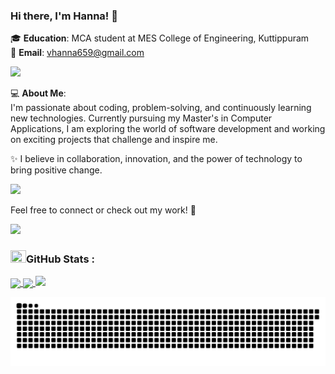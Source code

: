### Hi there, I'm Hanna! 👋  

🎓 **Education**: MCA student at MES College of Engineering, Kuttippuram  
📧 **Email**: [vhanna659@gmail.com](mailto:vhanna659@gmail.com)  

<img src="https://user-images.githubusercontent.com/73097560/115834477-dbab4500-a447-11eb-908a-139a6edaec5c.gif">

💻 **About Me**:  
I'm passionate about coding, problem-solving, and continuously learning new technologies. Currently pursuing my Master's in Computer Applications, I am exploring the world of software development and working on exciting projects that challenge and inspire me.  

✨ I believe in collaboration, innovation, and the power of technology to bring positive change.  

<img src="https://user-images.githubusercontent.com/73097560/115834477-dbab4500-a447-11eb-908a-139a6edaec5c.gif">

Feel free to connect or check out my work! 🌟  

<img src="https://user-images.githubusercontent.com/73097560/115834477-dbab4500-a447-11eb-908a-139a6edaec5c.gif">

### <img src="https://media.giphy.com/media/cj87CxfRtrUifF3Ryk/giphy.gif" width="25px" height="20px">GitHub Stats :

<a href="https://github.com/anuraghazra/github-readme-stats">
  <img height=200 align="center" src="https://github-readme-stats.vercel.app/api?username=imhannnah" />
</a>
<a href="https://github.com/anuraghazra/convoychat">
  <img height=200 align="center" src="https://github-readme-stats.vercel.app/api/top-langs?username=imhannnah&layout=compact&langs_count=8&card_width=320" />
</a>

<img src="https://user-images.githubusercontent.com/73097560/115834477-dbab4500-a447-11eb-908a-139a6edaec5c.gif">


[![](https://github.com/imhannnah/imhannnah/blob/main/snake.svg)]()
